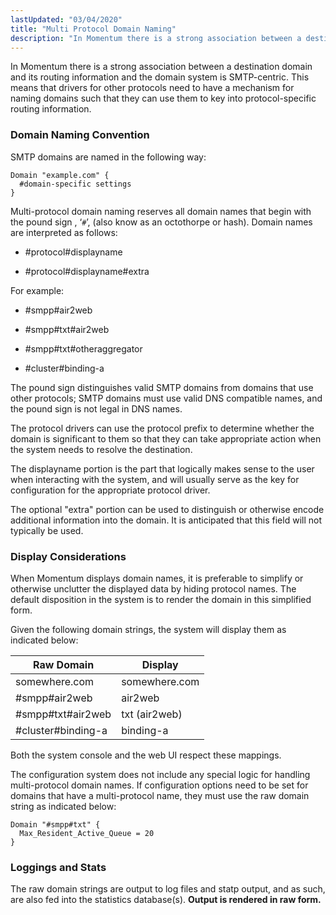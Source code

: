 ```yaml
---
lastUpdated: "03/04/2020"
title: "Multi Protocol Domain Naming"
description: "In Momentum there is a strong association between a destination domain and its routing information and the domain system is SMTP centric This means that drivers for other protocols need to have a mechanism for naming domains such that they can use them to key into protocol specific routing information..."
---
```


In Momentum there is a strong association between a destination domain and its routing information and the domain system is SMTP-centric. This means that drivers for other protocols need to have a mechanism for naming domains such that they can use them to key into protocol-specific routing information.

### <a name="mobility.protocol.conventions"></a> Domain Naming Convention

SMTP domains are named in the following way:

```
Domain "example.com" {
  #domain-specific settings
}
```

Multi-protocol domain naming reserves all domain names that begin with the pound sign , ‘`#`’, (also know as an octothorpe or hash). Domain names are interpreted as follows:

*   #protocol#displayname

*   #protocol#displayname#extra

For example:

*   #smpp#air2web

*   #smpp#txt#air2web

*   #smpp#txt#otheraggregator

*   #cluster#binding-a

The pound sign distinguishes valid SMTP domains from domains that use other protocols; SMTP domains must use valid DNS compatible names, and the pound sign is not legal in DNS names.

The protocol drivers can use the protocol prefix to determine whether the domain is significant to them so that they can take appropriate action when the system needs to resolve the destination.

The displayname portion is the part that logically makes sense to the user when interacting with the system, and will usually serve as the key for configuration for the appropriate protocol driver.

The optional "extra" portion can be used to distinguish or otherwise encode additional information into the domain. It is anticipated that this field will not typically be used.

### <a name="mobility.protocol.display"></a> Display Considerations

When Momentum displays domain names, it is preferable to simplify or otherwise unclutter the displayed data by hiding protocol names. The default disposition in the system is to render the domain in this simplified form.

Given the following domain strings, the system will display them as indicated below:

<a name="idp989312"></a> 


| Raw Domain | Display |
| --- | --- |
| somewhere.com | somewhere.com |
| #smpp#air2web | air2web |
| #smpp#txt#air2web | txt (air2web) |
| #cluster#binding-a | binding-a |

Both the system console and the web UI respect these mappings.

The configuration system does not include any special logic for handling multi-protocol domain names. If configuration options need to be set for domains that have a multi-protocol name, they must use the raw domain string as indicated below:

```
Domain "#smpp#txt" {
  Max_Resident_Active_Queue = 20
}
```

### <a name="mobility.protocol.logging"></a> Loggings and Stats

The raw domain strings are output to log files and statp output, and as such, are also fed into the statistics database(s). **Output is rendered in raw form.**
